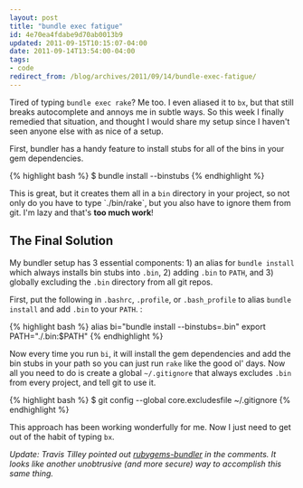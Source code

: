 ```yaml
---
layout: post
title: "bundle exec fatigue"
id: 4e70ea4fdabe9d70ab0013b9
updated: 2011-09-15T10:15:07-04:00
date: 2011-09-14T13:54:00-04:00
tags:
- code
redirect_from: /blog/archives/2011/09/14/bundle-exec-fatigue/
---
```


Tired of typing `bundle exec rake`? Me too. I even aliased it to `bx`, but that still breaks autocomplete and annoys me in subtle ways. So this week I finally remedied that situation, and thought I would share my setup since I haven't seen anyone else with as nice of a setup.

First, bundler has a handy feature to install stubs for all of the bins in your gem dependencies.

{% highlight bash %}
$ bundle install --binstubs
{% endhighlight %}

This is great, but it creates them all in a `bin` directory in your project, so not only do you have to type \`./bin/rake\`, but you also have to ignore them from git. I'm lazy and that's **too much work**!

The Final Solution
------------------

My bundler setup has 3 essential components: 1) an alias for `bundle install` which always installs bin stubs into `.bin`, 2) adding `.bin` to `PATH`, and 3) globally excluding the `.bin` directory from all git repos.

First, put the following in `.bashrc`, `.profile`, or `.bash_profile` to alias `bundle install` and add `.bin` to your `PATH`. :

{% highlight bash %}
alias bi="bundle install --binstubs=.bin"
export PATH="./.bin:$PATH"
{% endhighlight %}

Now every time you run `bi`, it will install the gem dependencies and add the bin stubs in your path so you can just run `rake` like the good ol' days. Now all you need to do is create a global `~/.gitignore` that always excludes `.bin` from every project, and tell git to use it.

{% highlight bash %}
$ git config --global core.excludesfile ~/.gitignore
{% endhighlight %}

This approach has been working wonderfully for me. Now I just need to get out of the habit of typing `bx`.

*Update: Travis Tilley pointed out [rubygems-bundler](https://github.com/mpapis/rubygems-bundler) in the comments. It looks like another unobtrusive (and more secure) way to accomplish this same thing.*
